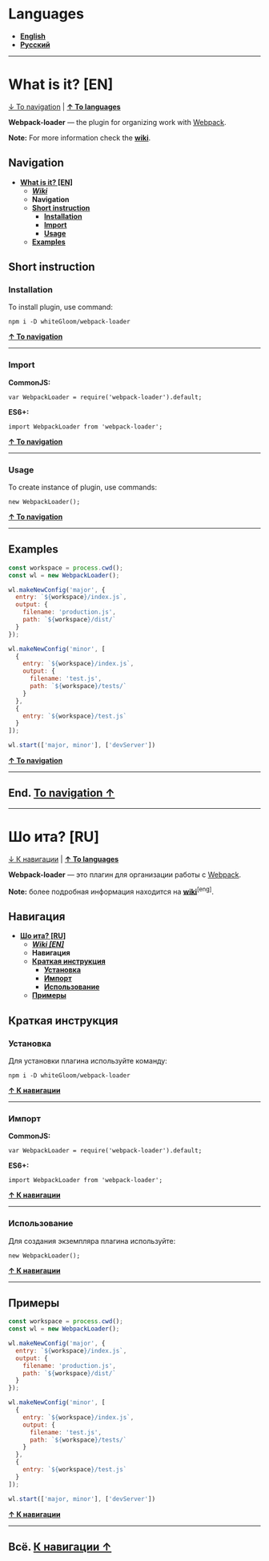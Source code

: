 <h1 id='languages'>Languages</h1>

* **[English](#what-is-it-en 'English')**
* **[Русский](#what-is-it-ru 'Русский')**

***

<h1 id='what-is-it-en'>What is it? [EN]</h1>

[↓ To navigation](#navigation-en '↓ To navigation-en') | **[↑ To languages](#languages '↑ To languages')**

**Webpack-loader** — the plugin for organizing work with [Webpack](https://webpack.js.org/ 'Webpack').

**Note:** For more information check the **[wiki](https://github.com/whiteGloom/webpack-loader/wiki/Home/_edit 'Wiki')**.

<h2 id='navigation-en'>Navigation</h2>

* **[What is it? [EN]](#what-is-it-en 'What is it? [EN]')**
    * _**[Wiki](https://github.com/whiteGloom/webpack-loader/wiki/Home/_edit 'Wiki')**_
    * **Navigation**
    * **[Short instruction](#short-instruction-en 'Short instruction')**
        * **[Installation](#installation-en 'Installation')**
        * **[Import](#import-en 'Import')**
        * **[Usage](#usage-en 'Usage')**
    * **[Examples](#examples-en 'Examples')**

<h2 id='short-instruction-en'>Short instruction</h2>

<h3 id='installation-en'>Installation</h3>

To install plugin, use command:

```
npm i -D whiteGloom/webpack-loader
```

**[↑ To navigation](#navigation-en '↑ To navigation')** 

***

<h3 id='import-en'>Import</h3>

**CommonJS:**

```
var WebpackLoader = require('webpack-loader').default;
```

**ES6+:**

```
import WebpackLoader from 'webpack-loader';
```

**[↑ To navigation](#navigation-en '↑ To navigation')** 

***

<h3 id='usage-en'>Usage</h3>

To create instance of plugin, use commands:

```
new WebpackLoader();
```

**[↑ To navigation](#navigation-en '↑ To navigation')** 

***

<h2 id='examples-en'>Examples</h2>

```js
const workspace = process.cwd();
const wl = new WebpackLoader();

wl.makeNewConfig('major', {
  entry: `${workspace}/index.js`,
  output: {
    filename: 'production.js',
    path: `${workspace}/dist/`
  }
});

wl.makeNewConfig('minor', [
  {
    entry: `${workspace}/index.js`,
    output: {
      filename: 'test.js',
      path: `${workspace}/tests/` 
    } 
  },
  {
    entry: `${workspace}/test.js`
  }
]);

wl.start(['major, minor'], ['devServer'])
```

**[↑ To navigation](#navigation-en '↑ To navigation')** 

***

<h2 id="end-en">End. <a href='#navigation-en'>To navigation ↑</a></h2>

***

<h1 id='what-is-it-ru'>Шо ита? [RU]</h1>

[↓ К навигации](#navigation-ru '↓ К навигации') | **[↑ To languages](#languages '↑ To languages')** 

**Webpack-loader** — это плагин для организации работы с [Webpack](https://webpack.js.org/ 'Webpack').

**Note:** более подробная информация находится на **[wiki](https://github.com/whiteGloom/webpack-loader/wiki/Home/_edit 'Wiki')**<sup>[eng]</sup>.

<h2 id='navigation-ru'>Навигация</h2>

* **[Шо ита? [RU]](#what-is-it-ru 'Шо ита? [RU]')**
    * _**[Wiki [EN]](https://github.com/whiteGloom/webpack-loader/wiki/Home/_edit 'Wiki [EN]')**_
    * **Навигация**
    * **[Краткая инструкция](#short-instruction-ru 'Краткая инструкция')**
        * **[Установка](#installation-ru 'Установка')**
        * **[Импорт](#import-ru 'Импорт')**
        * **[Использование](#usage-ru 'Использование')**
    * **[Примеры](#examples-ru 'Примеры')**

<h2 id='short-instruction-ru'>Краткая инструкция</h2>

<h3 id='installation-ru'>Установка</h3>

Для установки плагина используйте команду:

```
npm i -D whiteGloom/webpack-loader
```

**[↑ К навигации](#navigation-ru '↑ К навигации')**

***

<h3 id='import-ru'>Импорт</h3>

**CommonJS:**

```
var WebpackLoader = require('webpack-loader').default;
```

**ES6+:**

```
import WebpackLoader from 'webpack-loader';
```

**[↑ К навигации](#navigation-ru '↑ К навигации')**

***

<h3 id='usage-ru'>Использование</h3>

Для создания экземпляра плагина используйте:

```
new WebpackLoader();
```

**[↑ К навигации](#navigation-ru '↑ К навигации')**

***

<h2 id='examples-ru'>Примеры</h2>

```js
const workspace = process.cwd();
const wl = new WebpackLoader();

wl.makeNewConfig('major', {
  entry: `${workspace}/index.js`,
  output: {
    filename: 'production.js',
    path: `${workspace}/dist/`
  }
});

wl.makeNewConfig('minor', [
  {
    entry: `${workspace}/index.js`,
    output: {
      filename: 'test.js',
      path: `${workspace}/tests/` 
    } 
  },
  {
    entry: `${workspace}/test.js`
  }
]);

wl.start(['major, minor'], ['devServer'])
```

**[↑ К навигации](#navigation-ru '↑ К навигации')**

***

<h2 id="end-ru">Всё. <a href='#navigation-ru'>К навигации ↑</a></h2>